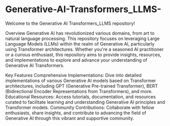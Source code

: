 # Generative-AI-Transformers_LLMS-
Welcome to the Generative AI Transformers_LLMS repository!

Overview
Generative AI has revolutionized various domains, from art to natural language processing. This repository focuses on leveraging Large Language Models (LLMs) within the realm of Generative AI, particularly using Transformer architectures. Whether you're a seasoned AI practitioner or a curious enthusiast, this repository aims to provide insights, resources, and implementations to explore and advance your understanding of Generative AI Transformers.

Key Features
Comprehensive Implementations: Dive into detailed implementations of various Generative AI models based on Transformer architectures, including GPT (Generative Pre-trained Transformer), BERT (Bidirectional Encoder Representations from Transformers), and more.
Educational Resources: Access tutorials, documentation, and resources curated to facilitate learning and understanding Generative AI principles and Transformer models.
Community Contributions: Collaborate with fellow enthusiasts, share insights, and contribute to advancing the field of Generative AI through this vibrant and supportive community.
